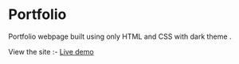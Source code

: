 # Portfolio

Portfolio webpage built using only HTML and CSS with dark theme .

View the site :- [Live demo](https://sagarnaikg.github.io/Portfolio-Native-Web/)
